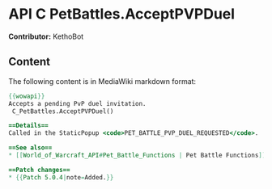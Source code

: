 # API C PetBattles.AcceptPVPDuel

**Contributor:** KethoBot

## Content

The following content is in MediaWiki markdown format:

```mediawiki
{{wowapi}}
Accepts a pending PvP duel invitation.
 C_PetBattles.AcceptPVPDuel()

==Details==
Called in the StaticPopup <code>PET_BATTLE_PVP_DUEL_REQUESTED</code>.

==See also==
* [[World_of_Warcraft_API#Pet_Battle_Functions | Pet Battle Functions]]

==Patch changes==
* {{Patch 5.0.4|note=Added.}}
```